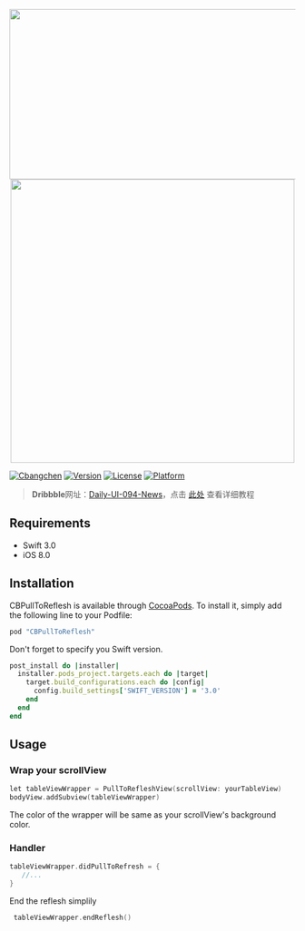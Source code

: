 <p align="center">
  <img src='https://ww2.sinaimg.cn/large/006y8lVagw1fblmfrhb5oj30m505k0t4.jpg' width="1000" height="300">
  <img src="https://d13yacurqjgara.cloudfront.net/users/141880/screenshots/2542648/dailyui-094.gif" width="500" height="500"/>
</p>


[![Cbangchen](https://img.shields.io/badge/cbangchen-iOS-yellow.svg)](http://cbangchen.com)
[![Version](https://img.shields.io/cocoapods/v/CBPullToReflesh.svg?style=flat)](http://cocoapods.org/pods/CBPullToReflesh)
[![License](https://img.shields.io/cocoapods/l/CBPullToReflesh.svg?style=flat)](http://cocoapods.org/pods/CBPullToReflesh)
[![Platform](https://img.shields.io/cocoapods/p/CBPullToReflesh.svg?style=flat)](http://cocoapods.org/pods/CBPullToReflesh)

> **Dribbble**网址：[Daily-UI-094-News](https://dribbble.com/shots/2542648-Daily-UI-094-News)，点击 [此处](https://github.com/cbangchen/CBPullToReflesh/wiki) 查看详细教程

## Requirements 

- Swift 3.0
- iOS 8.0

## Installation 

CBPullToReflesh is available through [CocoaPods](http://cocoapods.org). To install
it, simply add the following line to your Podfile:

```ruby
pod "CBPullToReflesh"
``` 

Don't forget to specify you Swift version. 

```ruby
post_install do |installer|
  installer.pods_project.targets.each do |target|
    target.build_configurations.each do |config|
      config.build_settings['SWIFT_VERSION'] = '3.0'
    end
  end
end
``` 

## Usage

### Wrap your scrollView

``` Objective-C
let tableViewWrapper = PullToRefleshView(scrollView: yourTableView)
bodyView.addSubview(tableViewWrapper)
```

The color of the wrapper will be same as your scrollView's background color.


### Handler

``` Objective-C
tableViewWrapper.didPullToRefresh = {
   //...
}

```

End the reflesh simplily 

```Objective-C
 tableViewWrapper.endReflesh()
```



